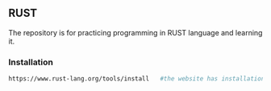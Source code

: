 ## RUST

The repository is for practicing programming in RUST language and learning it.

### Installation 

```bash
https://www.rust-lang.org/tools/install   #the website has installation commands , just using commanmd line tools
```

